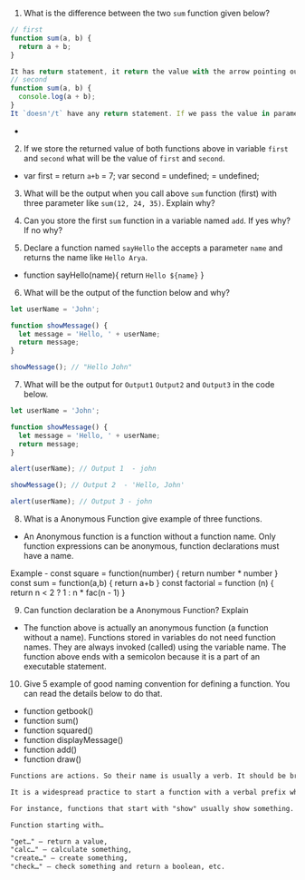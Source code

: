 1. What is the difference between the two `sum` function given below?

```js
// first
function sum(a, b) {
  return a + b;
}

It has return statement, it return the value with the arrow pointing outside 
// second
function sum(a, b) {
  console.log(a + b);
}
It `doesn'/t` have any return statement. If we pass the value in paramenter, then it return the value undefined and this is main diffrence between the two 'sum'  function given above.
```
- 

2. If we store the returned value of both functions above in variable `first` and `second` what will be the value of `first` and `second`.

- var first = return `a+b` = 7;
var second = undefined; = undefined;


3. What will be the output when you call above `sum` function (first) with three parameter like `sum(12, 24, 35)`. Explain why?


4. Can you store the first `sum` function in a variable named `add`. If yes why? If no why?



5. Declare a function named `sayHello` the accepts a parameter `name` and returns the name like `Hello Arya`.

- function sayHello(name){
   return `Hello ${name}`
} 

6. What will be the output of the function below and why?

```js
let userName = 'John';

function showMessage() {
  let message = 'Hello, ' + userName;
  return message;
}

showMessage(); // "Hello John"
```

7. What will be the output for `Output1` `Output2` and `Output3` in the code below.

```js
let userName = 'John';

function showMessage() {
  let message = 'Hello, ' + userName;
  return message;
}

alert(userName); // Output 1  - john

showMessage(); // Output 2  - 'Hello, John'

alert(userName); // Output 3 - john
```

8. What is a Anonymous Function give example of three functions.

- An Anonymous function is a function without a function name. Only function expressions can be anonymous, function declarations must have a name.

Example - const square = function(number) { return number * number }
          const sum = function(a,b) { return a+b }
          const factorial = function (n) { return n < 2 ? 1 : n * fac(n - 1) }



9. Can function declaration be a Anonymous Function? Explain

- The function above is actually an anonymous function (a function without a name). Functions stored in variables do not need function names. They are always invoked (called) using the variable name. The function above ends with a semicolon because it is a part of an executable statement.

10. Give 5 example of good naming convention for defining a function. You can read the details below to do that.

- function getbook()
- function sum()
- function squared()
- function displayMessage()
- function add()
- function draw()

```md
Functions are actions. So their name is usually a verb. It should be brief, as accurate as possible and describe what the function does, so that someone reading the code gets an indication of what the function does.

It is a widespread practice to start a function with a verbal prefix which vaguely describes the action. There must be an agreement within the team on the meaning of the prefixes.

For instance, functions that start with "show" usually show something.

Function starting with…

"get…" – return a value,
"calc…" – calculate something,
"create…" – create something,
"check…" – check something and return a boolean, etc.
```
